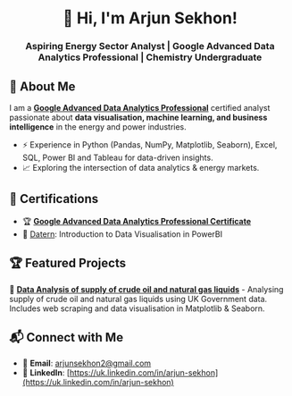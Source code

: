 <h1 align="center">👋 Hi, I'm Arjun Sekhon!</h1>
<h3 align="center">Aspiring Energy Sector Analyst | Google Advanced Data Analytics Professional | Chemistry Undergraduate</h3>

## 🚀 About Me
I am a **[Google Advanced Data Analytics Professional](https://www.coursera.org/professional-certificates/google-advanced-data-analytics)** certified analyst passionate about **data visualisation, machine learning, and business intelligence** in the energy and power industries.
- ⚡ Experience in Python (Pandas, NumPy, Matplotlib, Seaborn), Excel, SQL, Power BI and Tableau for data-driven insights.
- 📈 Exploring the intersection of data analytics & energy markets.

## 🎯 Certifications
- 🏆 **[Google Advanced Data Analytics Professional Certificate](https://www.coursera.org/account/accomplishments/professional-cert/QVYZB2WHIGLE)**
- 📜 [Datern](https://datern.co.uk/): Introduction to Data Visualisation in PowerBI

## 🏆 Featured Projects
🔹 **[Data Analysis of supply of crude oil and natural gas liquids](https://github.com/arjunsekhon/uk_govt_energy_analysis)** - Analysing supply of crude oil and natural gas liquids using UK Government data. Includes web scraping and data visualisation in Matplotlib & Seaborn.

## 📬 Connect with Me
- 📧 **Email**: arjunsekhon2@gmail.com
- 💼 **LinkedIn**: [https://uk.linkedin.com/in/arjun-sekhon](https://uk.linkedin.com/in/arjun-sekhon)
